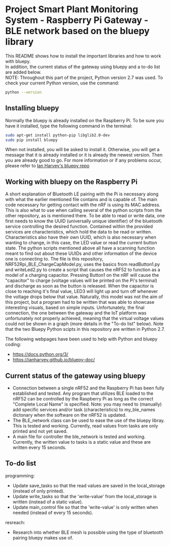# Project Smart Plant Monitoring System - Raspberry Pi Gateway - BLE network based on the bluepy library
This README shows how to install the important libraries and how to work with bluepy.\
In addition, the current status of the gateway using bluepy and a to-do list are added below.\
NOTE: Throughout this part of the project, Python version 2.7 was used. To check your current Python version, use the command:
```bash
python --version
```

## Installing bluepy
Normally the bluepy is already installed on the Raspberry Pi.
To be sure you have it installed, type the following command in the terminal:
```bash
sudo apt-get install python-pip libglib2.0-dev
sudo pip install bluepy
```
When not installed, you will be asked to install it. Otherwise, you will get a message that it is already installed or it is already the newest version. Then you are already good to go.
For more information or if any problems occur, please refer to [Ian Harvey's bluepy repo](https://github.com/IanHarvey/bluepy)

## Working with bluepy on the Raspberry Pi
A short explanation of Bluetooth LE pairing with the Pi is necessary along with what the earlier mentioned file contains and is capable of. The main code necessary for getting contact with the nRF is using its MAC address. This is also what to use when calling several of the python scripts from the other repository, as is mentioned there. To be able to read or write data, one first needs to know the UUID (universally unique identifier) of the bluetooth service controlling the desired function. Contained within the provided services are characteristics, which hold the data to be read or written. Characteristics also have their own UUID, which is also necessary when wanting to change, in this case, the LED value or read the current button state. The python scripts mentioned above all have a scanning function meant to find out about these UUIDs and other information of the device one is connecting to. 
The file is this repository, NRF52Rpi_BLE_ChargeCapModel.py, uses the basics from readButton1.py and writeLed2.py to create a script that causes the nRF52 to function as a model of a charging capacitor. Pressing Button1 on the nRF will cause the "capacitor" to charge (voltage values will be printed on the Pi's terminal) and discharge as soon as the button is released. When the capacitor is close to reaching it's final value, LED3 will light up and turn off whenever the voltage drops below that value. Naturally, this model was not the aim of this project, but a program had to be written that was able to showcase interesting visuals, based on simple inputs. Unfortunately, the final connection, the one between the gateway and the IoT platform was unfortunately not properly achieved, meaning that the virtual voltage values could not be shown in a graph (more details in the "To-do list" below). Note that the two Bluepy Python scipts in this repository are written in Python 2.7.

The following webpages have been used to help with Python and bluepy coding:
- https://docs.python.org/3/
- https://ianharvey.github.io/bluepy-doc/

## Current status of the gateway using bluepy
- Connection between a single nRF52 and the Raspberry Pi has been fully established and tested. Any program that utilizes BLE loaded to the nRF52 can be controlled by the Raspberry Pi as long as the correct "Complete Local Name" is specified. Note: you may need to (manually) add specific services and/or task (characteristics) to my_ble_names dictonary when the software on the nRF52 is updated.
- The BLE_network class can be used to ease the use of the bluepy libray. This is tested and working. Currently, read values from tasks are only printed and not yet saved.
- A main file for controller the ble_network is tested and working. Currently, the written value to tasks is a static value and these are written every 15 seconds.

## To-do list
programming:
- Update save_tasks so that the read values are saved in the local_storage (instead of only printed).
- Update write_tasks so that the 'write-value' from the local_storage is written (instead of a static value).
- Update main_control file so that the 'write-value' is only written when needed (instead of every 15 seconds).

resreach:
- Research into whether BLE mesh is possible using the type of bluetooth pairing bluepy makes use of.
